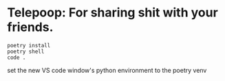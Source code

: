 # Telepoop: For sharing shit with your friends.

```
poetry install
poetry shell
code .
```
set the new VS code window's python environment to the poetry venv